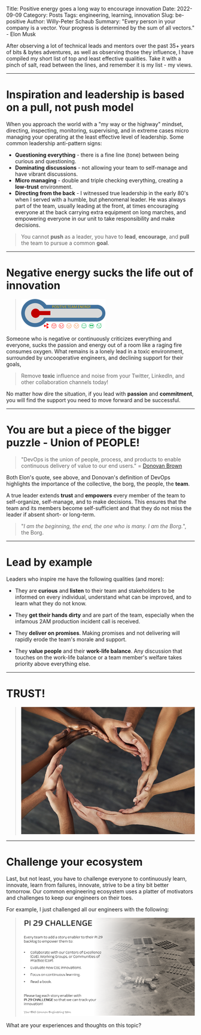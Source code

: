 Title: Positive energy goes a long way to encourage innovation
Date: 2022-09-09
Category: Posts 
Tags: engineering, learning, innovation
Slug: be-positive
Author: Willy-Peter Schaub
Summary: "Every person in your company is a vector. Your progress is determined by the sum of all vectors." - Elon Musk

After observing a lot of technical leads and mentors over the past 35+ years of bits & bytes adventures, as well as observing those they influence, I have compiled my short list of top and least effective qualities. Take it with a pinch of salt, read between the lines, and remember it is my list - my views.

---

# Inspiration and leadership is based on a pull, not push model

When you approach the world with a "my way or the highway" mindset, directing, inspecting, monitoring, supervising, and in extreme cases micro managing your operating at the least effective level of leadership. Some common leadership anti-pattern signs:

- **Questioning everything** - there is a fine line (tone) between being curious and questioning.
- **Dominating discussions** - not allowing your team to self-manage and have vibrant discussions.
- **Micro managing** - double and triple checking everything, creating a **low-trust** environment.
- **Directing from the back** - I witnessed true leadership in the early 80's when I served with a humble, but phenomenal leader. He was always part of the team, usually leading at the front, at times encouraging everyone at the back carrying extra equipment on long marches, and empowering everyone in our unit to take responsibility and make decisions.

>
> You cannot **push** as a leader, you have to **lead**, **encourage**, and **pull** the team to pursue a common **goal**.
>

---

# Negative energy sucks the life out of innovation

> ![Negative](/images/be-positive-2.png)    

Someone who is negative or continuously criticizes everything and everyone, sucks the passion and energy out of a room like a raging fire consumes oxygen. What remains is a lonely lead in a toxic environment, surrounded by uncooperative engineers, and declining support for their goals,

>
> Remove **toxic** influence and noise from your Twitter, LinkedIn, and other collaboration  channels today!
>

No matter how dire the situation, if you lead with **passion** and **commitment**, you will find the support you need to move forward and be successful.

---

# You are but a piece of the bigger puzzle - Union of PEOPLE!

>
> "DevOps is the union of people, process, and products to enable continuous delivery of value to our end users." = [Donovan Brown](https://devblogs.microsoft.com/devops/what-is-devops-donovan/)
>

Both Elon's quote, see above, and Donovan's definition of DevOps highlights the importance of the collective, the borg, the people, the **team**.

A true leader extends **trust** and **empowers** every member of the team to self-organize, self-manage, and to make decisions. This ensures that the team and its members become self-sufficient and that they do not miss the leader if absent short- or long-term.

>
> "_I am the beginning, the end, the one who is many. I am the Borg._", the Borg.
>

---

# Lead by example

Leaders who inspire me have the following qualities (and more):

- They are **curious** and **listen** to their team and stakeholders to be informed on every individual, understand what can be improved, and to learn what they do not know.

- They **get their hands dirty** and are part of the team, especially when the infamous 2AM production incident call is received.

- They **deliver on promises**. Making promises and not delivering will rapidly erode the team's morale and support.

- They **value people** and their **work-life balance**. Any discussion that touches on the work-life balance or a team member's welfare takes priority above everything else.

---

# TRUST!

> ![Trust](/images/be-positive-3.png)  



---

# Challenge your ecosystem

Last, but not least, you have to challenge everyone to continuously learn, innovate, learn from failures, innovate, strive to be a tiny bit better tomorrow. Our common engineering ecosystem uses a platter of motivators and challenges to keep our engineers on their toes. 

For example, I just challenged all our engineers with the following:    

> ![Challenge](/images/be-positive-1.png)

What are your experiences and thoughts on this topic?

